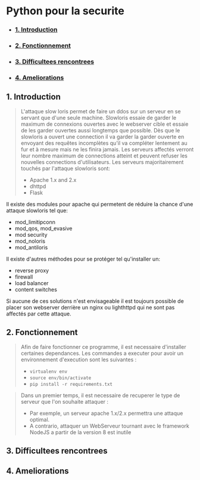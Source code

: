 # Python pour la securite
  - ### [1. Introduction](#1-Introduction)
  - ### [2. Fonctionnement](#2-Fonctionnement)
  - ### [3. Difficultees rencontrees](#3-Difficultees-rencontrees)
  - ### [4. Ameliorations](#4-Ameliorations)

## 1. Introduction

> L'attaque slow loris permet de faire un ddos sur un serveur en se servant que d'une seule machine. 
 Slowloris essaie de garder le maximum de connexions ouvertes avec le webserver cible et essaie de les garder ouvertes aussi longtemps que possible. 
 Dès que le slowloris a ouvert une connection il va garder la garder ouverte en envoyant des requêtes incomplètes qu'il va compléter lentement au fur et à mesure mais ne les finira jamais. 
 Les serveurs affectés verront leur nombre maximum de connections atteint et peuvent refuser les nouvelles connections d'utilisateurs.
Les serveurs majoritairement touchés par l'attaque slowloris sont:
>- Apache 1.x and 2.x
>- dhttpd
>- Flask

Il existe des modules pour apache qui permetent de réduire la chance d'une attaque slowloris tel que: 
- mod_limitipconn
- mod_qos, mod_evasive
- mod security
- mod_noloris
- mod_antiloris

Il existe d'autres méthodes pour se protéger tel qu'installer un:
- reverse proxy
- firewall
- load balancer
- content switches

Si aucune de ces solutions n'est envisageable il est toujours possible de placer son webserver derrière un nginx ou lighthttpd qui ne sont pas affectés par cette attaque.
## 2. Fonctionnement
>Afin de faire fonctionner ce programme, il est necessaire d'installer certaines dependances. Les commandes a executer pour avoir un environnement d'execution sont les suivantes :
> * `virtualenv env`
> * `source env/bin/activate`
> * `pip install -r requirements.txt`

> Dans un premier temps, il est necessaire de recuperer le type de serveur que l'on souhaite attaquer : 
> * Par exemple, un serveur apache 1.x/2.x permettra une attaque optimal.
> * A contrario, attaquer un WebServeur tournant avec le framework NodeJS a partir de la version 8 est inutile

>


## 3. Difficultees rencontrees


## 4. Ameliorations
